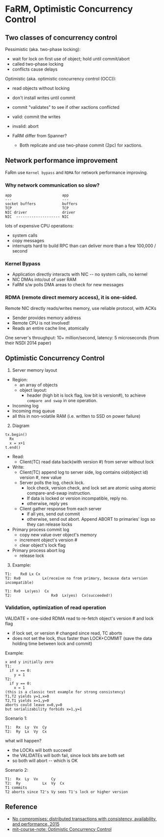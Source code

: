 # FaRM, Optimistic Concurrency Control


## Two classes of concurrency control
Pessimistic (aka. two-phase locking):
- wait for lock on first use of object; hold until commit/abort
- called two-phase locking
- conflicts cause delays

Optimistic (aka. optimistic concurrency control (OCC)):
- read objects without locking
- don't install writes until commit
- commit "validates" to see if other xactions conflicted
- valid: commit the writes
- invalid: abort


- FaRM differ from Spanner?
  + Both replicate and use two-phase commit (2pc) for xactions.


## Network performance improvement

FaRm use `Kernel bypass` and `RDMA` for network performance improving.

### Why network communication so slow?
```
app                       app
---                       ---
socket buffers            buffers
TCP                       TCP
NIC driver                driver
NIC  -------------------- NIC
```
lots of expensive CPU operations:
- system calls
- copy messages
- interrupts
hard to build RPC than can deliver more than a few 100,000 / second

### Kernel Bypass
- Application directly interacts with NIC -- no system calls, no kernel
- NIC DMAs into/out of user RAM
- FaRM s/w polls DMA areas to check for new messages

### RDMA (remote direct memory access), it is one-sided.
Remote NIC directly reads/writes memory, use reliable protocol, with ACKs
- Sender provides memory address
- Remote CPU is not involved!
- Reads an entire cache line, atomically

One server's throughput: 10+ million/second, latency: 5 microseconds (from their NSDI 2014 paper)


## Optimistic Concurrency Control

1. Server memory layout
  + Region:
    * an array of objects
    * object layout:
      - header (high bit is lock flag, low bit is version#), to achieve `compare and swap` in one operation.
  + Incoming log
  + Incoming msg queue
  + all this in non-volatile RAM (i.e. written to SSD on power failure)

2. Diagram
```
tx.begin()
  Rx
  x = x+1
t.end()
```


- Read:
  + Client(TC) read data back(with version #) from server without lock
- Write:
  + Client(TC) append log to server side, log contains oid(object id) version #, new value
  + Server polls the log, check lock.
    * lock check, version check, and lock set are atomic
    using atomic compare-and-swap instruction.
    * If data is locked or version incompatible, reply no.
    * otherwise, reply yes
  + Client gather response from each server
    * if all yes, send out commit
    * otherwise, send out abort. Append ABORT to primaries' logs so they can release locks
- Primary process commit log
  + copy new value over object's memory
  + increment object's version #
  + clear object's lock flag
- Primary process abort log
  + release lock

3. Example:
  ```
  T1:    Rx0 Lx Cx
  T2: Rx0          Lx(receive no from primary, because data version incompatible)
  ```

  ```
  T1: Rx0  Lx(yes)  Cx
  T2:                  Rx0  Lx(yes)  Cx(succeeded!)
  ```

### Validation, optimization of read operation

VALIDATE = one-sided RDMA read to re-fetch object's version # and lock flag
  - if lock set, or version # changed since read, TC aborts
  - does not set the lock, thus faster than LOCK+COMMIT (save the data holding time between lock and commit)


Example:
```
x and y initially zero
T1:
  if x == 0:
    y = 1
T2:
  if y == 0:
    x = 1
(this is a classic test example for strong consistency)
T1,T2 yields y=1,x=0
T2,T1 yields x=1,y=0
aborts could leave x=0,y=0
but serializability forbids x=1,y=1
```

Scenario 1:
```
T1:  Rx  Ly  Vx  Cy
T2:  Ry  Lx  Vy  Cx
```
what will happen?
- the LOCKs will both succeed!
- the VALIDATEs will both fail, since lock bits are both set
- so both will abort -- which is OK


Scenario 2:
```
T1:  Rx  Ly  Vx      Cy
T2:  Ry          Lx  Vy  Cx
T1 commits
T2 aborts since T2's Vy sees T1's lock or higher version
```

## Reference
- [No compromises: distributed transactions with
consistency, availability, and performance, 2015](https://pdos.csail.mit.edu/6.824/papers/farm-2015.pdf)
- [mit-course-note: Optimistic Concurrency Control](https://pdos.csail.mit.edu/6.824/notes/l-farm.txt)
